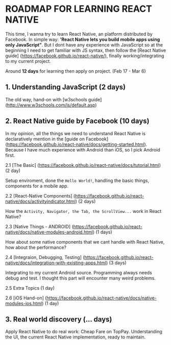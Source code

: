 # ROADMAP FOR LEARNING REACT NATIVE

This time, I wanna try to learn React Native, an platform distributed by Facebook.
In simple way: **'React Native lets you build mobile apps using only JavaScript"**. But I dont have any experience with JavaScript so at the beginning I need to get familiar with JS syntax, then follow the [React Native guide] (https://facebook.github.io/react-native/), finally working/integrating to my current project.

Around **12 days** for learning then apply on project. (Feb 17 - Mar 6)

## 1. Understanding JavaScript  (2 days)

The old way, hand-on with [w3schools guide] (http://www.w3schools.com/js/default.asp)

## 2. React Native guide by Facebook (10 days)

In my opinion, all the things we need to understand React Native is declaratively mention in the [guide on Facebook] (https://facebook.github.io/react-native/docs/getting-started.html). Because I have much experience with Android than iOS, so I pick Android first.

2.1 [The Basic] 
(https://facebook.github.io/react-native/docs/tutorial.html) (2 day)

Setup enviroment, done the `Hello World!`, handling the basic things, components for a mobile app.

2.2 [React-Native Components] 
(https://facebook.github.io/react-native/docs/activityindicator.html) (2 days)

How the `Activity, Navigator, the Tab, the ScrollView...` work in React Native?


2.3 [Native Things - ANDROID]
(https://facebook.github.io/react-native/docs/native-modules-android.html) (1 days)

How about some native components that we cant handle with React Native, how about the performance?

2.4 [Integraion, Debugging, Testing] 
(https://facebook.github.io/react-native/docs/integration-with-existing-apps.html) (3 days)

Integrating to my current Android source. Programming always needs debug and test. I thought this part will encounter many weird problems.

2.5 Extra Topics (1 day)

2.6 [iOS Hand-on] 
(https://facebook.github.io/react-native/docs/native-modules-ios.html) (1 day)

## 3. Real world discovery (... days)

Apply React Native to do real work: Cheap Fare on TopPay.
Understanding the UI, the current React Native implementation, ready to maintain.





